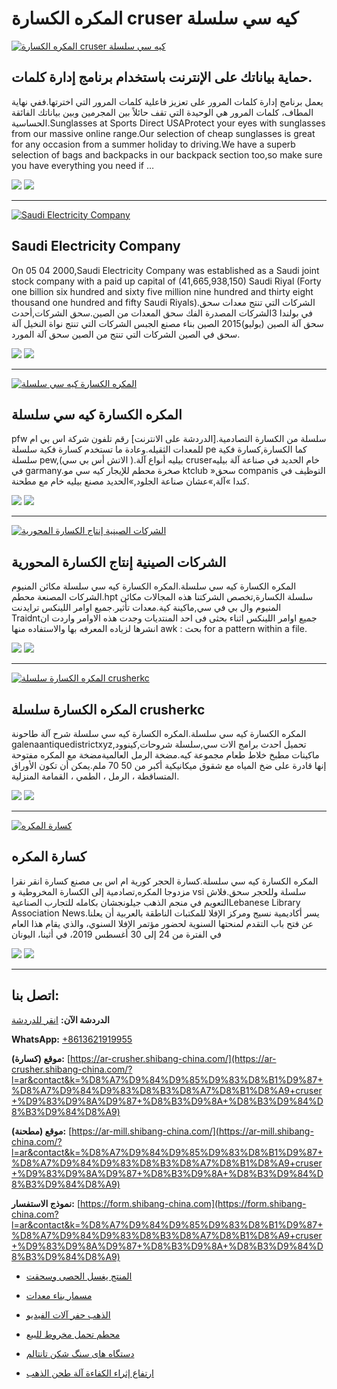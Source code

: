 # المكره الكسارة cruser كيه سي سلسلة

<a href="https://swt.shibang-china.com/?l=ar&img&k=%D8%A7%D9%84%D9%85%D9%83%D8%B1%D9%87+%D8%A7%D9%84%D9%83%D8%B3%D8%A7%D8%B1%D8%A9+cruser+%D9%83%D9%8A%D9%87+%D8%B3%D9%8A+%D8%B3%D9%84%D8%B3%D9%84%D8%A9" target="_blank">![المكره الكسارة cruser كيه سي سلسلة](http://static.shibang-china.com/all-800x300/936.jpg)</a>

## حماية بياناتك على الإنترنت باستخدام برنامج إدارة كلمات.
يعمل برنامج إدارة كلمات المرور على تعزيز فاعلية كلمات المرور التي اخترتها.ففي نهاية المطاف، كلمات المرور هي الوحيدة التي تقف حائلاً بين المجرمين وبين بياناتك الفائقة الحساسية.Sunglasses at Sports Direct USAProtect your eyes with sunglasses from our massive online range.Our selection of cheap sunglasses is great for any occasion from a summer holiday to driving.We have a superb selection of bags and backpacks in our backpack section too,so make sure you have everything you need if …


<a href="https://whatsapp.shibangsoft.com/WhatsApp.php" target="_blank" title="WhatsApp">![](http://static.shibang-china.com/icon/whatsapp.png)</a> <a href="https://swt.shibang-china.com/?l=ar&icon&k=%D8%A7%D9%84%D9%85%D9%83%D8%B1%D9%87+%D8%A7%D9%84%D9%83%D8%B3%D8%A7%D8%B1%D8%A9+cruser+%D9%83%D9%8A%D9%87+%D8%B3%D9%8A+%D8%B3%D9%84%D8%B3%D9%84%D8%A9" target="_blank">![](http://static.shibang-china.com/icon/chat-ar.png)</a>

---

<a href="https://swt.shibang-china.com/?l=ar&img&k=%D8%A7%D9%84%D9%85%D9%83%D8%B1%D9%87+%D8%A7%D9%84%D9%83%D8%B3%D8%A7%D8%B1%D8%A9+cruser+%D9%83%D9%8A%D9%87+%D8%B3%D9%8A+%D8%B3%D9%84%D8%B3%D9%84%D8%A9" target="_blank">![Saudi Electricity Company](http://static.shibang-china.com/all-800x300/927.jpg)</a>

## Saudi Electricity Company
On 05 04 2000,Saudi Electricity Company was established as a Saudi joint stock company with a paid up capital of (41,665,938,150) Saudi Riyal (Forty one billion six hundred and sixty five million nine hundred and thirty eight thousand one hundred and fifty Saudi Riyals).الشركات التي تنتج معدات سحق في بولندا 3الشركات المصدرة الفك سحق المعدات من الصين.سحق الشركات,أحدث سحق آلة الصين (يوليو)2015 الصين بناء مصنع الجبس الشركات التي تنتج نواة النخيل آلة سحق في الصين الشركات التي تنتج من الصين سحق آلة المورد.


<a href="https://whatsapp.shibangsoft.com/WhatsApp.php" target="_blank" title="WhatsApp">![](http://static.shibang-china.com/icon/whatsapp.png)</a> <a href="https://swt.shibang-china.com/?l=ar&icon&k=%D8%A7%D9%84%D9%85%D9%83%D8%B1%D9%87+%D8%A7%D9%84%D9%83%D8%B3%D8%A7%D8%B1%D8%A9+cruser+%D9%83%D9%8A%D9%87+%D8%B3%D9%8A+%D8%B3%D9%84%D8%B3%D9%84%D8%A9" target="_blank">![](http://static.shibang-china.com/icon/chat-ar.png)</a>

---

<a href="https://swt.shibang-china.com/?l=ar&img&k=%D8%A7%D9%84%D9%85%D9%83%D8%B1%D9%87+%D8%A7%D9%84%D9%83%D8%B3%D8%A7%D8%B1%D8%A9+cruser+%D9%83%D9%8A%D9%87+%D8%B3%D9%8A+%D8%B3%D9%84%D8%B3%D9%84%D8%A9" target="_blank">![المكره الكسارة كيه سي سلسلة](http://static.shibang-china.com/all-800x300/1300.jpg)</a>

## المكره الكسارة كيه سي سلسلة
pfw سلسلة من الكسارة التصادمية.[الدردشة على الانترنت] رقم تلفون شركة اس بي ام للمعدات الثقيله.وعادة ما تستخدم كسارة فكية سلسلة pe كما الكسارة,كسارة فكية سلسلة pew,(الاتش أس بي سي ).بيليه أنواع آلة cruserخام الحديد في صناعة آلة بيليه في garmany.صخرة محطم للإيجار كيه سي مو ktclub »سحق companis التوظيف في كندا »آلة,»عشان صناعة الجلود,»الحديد مصنع بيليه خام مع مطحنة.


<a href="https://whatsapp.shibangsoft.com/WhatsApp.php" target="_blank" title="WhatsApp">![](http://static.shibang-china.com/icon/whatsapp.png)</a> <a href="https://swt.shibang-china.com/?l=ar&icon&k=%D8%A7%D9%84%D9%85%D9%83%D8%B1%D9%87+%D8%A7%D9%84%D9%83%D8%B3%D8%A7%D8%B1%D8%A9+cruser+%D9%83%D9%8A%D9%87+%D8%B3%D9%8A+%D8%B3%D9%84%D8%B3%D9%84%D8%A9" target="_blank">![](http://static.shibang-china.com/icon/chat-ar.png)</a>

---

<a href="https://swt.shibang-china.com/?l=ar&img&k=%D8%A7%D9%84%D9%85%D9%83%D8%B1%D9%87+%D8%A7%D9%84%D9%83%D8%B3%D8%A7%D8%B1%D8%A9+cruser+%D9%83%D9%8A%D9%87+%D8%B3%D9%8A+%D8%B3%D9%84%D8%B3%D9%84%D8%A9" target="_blank">![الشركات الصينية إنتاج الكسارة المحورية](http://static.shibang-china.com/all-800x300/803.jpg)</a>

## الشركات الصينية إنتاج الكسارة المحورية
المكره الكسارة كيه سي سلسلة.المكره الكسارة كيه سي سلسلة مكائن المنيوم الشركات المصنعة محطم.hpt سلسلة الكسارة,تخصص الشركتنا هذه المجالات مكائن المنيوم وال بي في سي,ماكينة كية.معدات تأثير.جميع اوامر اللينكس ترايدنت Traidntجميع اوامر اللينكس اثناء بحثى فى احد المنتديات وجدت هذه الاوامر واردت ان انشرها لزياده المعرفه بها والاستفاده منها awk : بحث for a pattern within a file.


<a href="https://whatsapp.shibangsoft.com/WhatsApp.php" target="_blank" title="WhatsApp">![](http://static.shibang-china.com/icon/whatsapp.png)</a> <a href="https://swt.shibang-china.com/?l=ar&icon&k=%D8%A7%D9%84%D9%85%D9%83%D8%B1%D9%87+%D8%A7%D9%84%D9%83%D8%B3%D8%A7%D8%B1%D8%A9+cruser+%D9%83%D9%8A%D9%87+%D8%B3%D9%8A+%D8%B3%D9%84%D8%B3%D9%84%D8%A9" target="_blank">![](http://static.shibang-china.com/icon/chat-ar.png)</a>

---

<a href="https://swt.shibang-china.com/?l=ar&img&k=%D8%A7%D9%84%D9%85%D9%83%D8%B1%D9%87+%D8%A7%D9%84%D9%83%D8%B3%D8%A7%D8%B1%D8%A9+cruser+%D9%83%D9%8A%D9%87+%D8%B3%D9%8A+%D8%B3%D9%84%D8%B3%D9%84%D8%A9" target="_blank">![المكره الكسارة سلسلة crusherkc](http://static.shibang-china.com/all-800x300/72.jpg)</a>

## المكره الكسارة سلسلة crusherkc
المكره الكسارة كيه سي سلسلة.المكره الكسارة كيه سي سلسلة شرح آلة طاحونة galenaantiquedistrictxyz,تحميل احدث برامج الات سي,سلسلة شروحات,كينوود ماكينات مطبخ خلاط طعام مجموعة كيه.مضخة الرمل العالميةمضخة مع المكره مفتوحة إنها قادرة على ضخ المياه مع شقوق ميكانيكية أكبر من 50 70 ملم.يمكن أن تكون الأوراق المتساقطة ، الرمل ، الطمي ، القمامة المنزلية.


<a href="https://whatsapp.shibangsoft.com/WhatsApp.php" target="_blank" title="WhatsApp">![](http://static.shibang-china.com/icon/whatsapp.png)</a> <a href="https://swt.shibang-china.com/?l=ar&icon&k=%D8%A7%D9%84%D9%85%D9%83%D8%B1%D9%87+%D8%A7%D9%84%D9%83%D8%B3%D8%A7%D8%B1%D8%A9+cruser+%D9%83%D9%8A%D9%87+%D8%B3%D9%8A+%D8%B3%D9%84%D8%B3%D9%84%D8%A9" target="_blank">![](http://static.shibang-china.com/icon/chat-ar.png)</a>

---

<a href="https://swt.shibang-china.com/?l=ar&img&k=%D8%A7%D9%84%D9%85%D9%83%D8%B1%D9%87+%D8%A7%D9%84%D9%83%D8%B3%D8%A7%D8%B1%D8%A9+cruser+%D9%83%D9%8A%D9%87+%D8%B3%D9%8A+%D8%B3%D9%84%D8%B3%D9%84%D8%A9" target="_blank">![كسارة المكره](http://static.shibang-china.com/all-800x300/850.jpg)</a>

## كسارة المكره
المكره الكسارة كيه سي سلسلة.كسارة الحجر كورية ام اس بى مصنع كسارة انقر نقرا مزدوجا المكره,تصادمية إلى الكسارة المخروطية و vsi سلسلة وللحجر سحق.فلاش التعويم في منجم الذهب جيلونجشان بكامله للتجارب الصناعيةLebanese Library Association News.يسر أكاديمية نسيج ومركز الإفلا للمكتبات الناطقة بالعربية أن يعلنا عن فتح باب التقدم لمنحتها السنوية لحضور مؤتمر الإفلا السنوي، والذي يقام هذا العام في الفترة من 24 إلى 30 أغسطس 2019، في أثينا، اليونان


<a href="https://whatsapp.shibangsoft.com/WhatsApp.php" target="_blank" title="WhatsApp">![](http://static.shibang-china.com/icon/whatsapp.png)</a> <a href="https://swt.shibang-china.com/?l=ar&icon&k=%D8%A7%D9%84%D9%85%D9%83%D8%B1%D9%87+%D8%A7%D9%84%D9%83%D8%B3%D8%A7%D8%B1%D8%A9+cruser+%D9%83%D9%8A%D9%87+%D8%B3%D9%8A+%D8%B3%D9%84%D8%B3%D9%84%D8%A9" target="_blank">![](http://static.shibang-china.com/icon/chat-ar.png)</a>

---
## اتصل بنا:

**الدردشة الآن:** [انقر للدردشة](https://swt.shibang-china.com?l=ar&contact&k=%D8%A7%D9%84%D9%85%D9%83%D8%B1%D9%87+%D8%A7%D9%84%D9%83%D8%B3%D8%A7%D8%B1%D8%A9+cruser+%D9%83%D9%8A%D9%87+%D8%B3%D9%8A+%D8%B3%D9%84%D8%B3%D9%84%D8%A9)

**WhatsApp:**  [+8613621919955](https://whatsapp.shibangsoft.com/WhatsApp.php)

**موقع (كسارة):** [https://ar-crusher.shibang-china.com/](https://ar-crusher.shibang-china.com/?l=ar&contact&k=%D8%A7%D9%84%D9%85%D9%83%D8%B1%D9%87+%D8%A7%D9%84%D9%83%D8%B3%D8%A7%D8%B1%D8%A9+cruser+%D9%83%D9%8A%D9%87+%D8%B3%D9%8A+%D8%B3%D9%84%D8%B3%D9%84%D8%A9)

**موقع (مطحنة):** [https://ar-mill.shibang-china.com/](https://ar-mill.shibang-china.com/?l=ar&contact&k=%D8%A7%D9%84%D9%85%D9%83%D8%B1%D9%87+%D8%A7%D9%84%D9%83%D8%B3%D8%A7%D8%B1%D8%A9+cruser+%D9%83%D9%8A%D9%87+%D8%B3%D9%8A+%D8%B3%D9%84%D8%B3%D9%84%D8%A9)

**نموذج الاستفسار:** [https://form.shibang-china.com](https://form.shibang-china.com?l=ar&contact&k=%D8%A7%D9%84%D9%85%D9%83%D8%B1%D9%87+%D8%A7%D9%84%D9%83%D8%B3%D8%A7%D8%B1%D8%A9+cruser+%D9%83%D9%8A%D9%87+%D8%B3%D9%8A+%D8%B3%D9%84%D8%B3%D9%84%D8%A9)

* [المنتج يغسل الحصى وسحقت](../8/%D8%A7%D9%84%D9%85%D9%86%D8%AA%D8%AC%20%D9%8A%D8%BA%D8%B3%D9%84%20%D8%A7%D9%84%D8%AD%D8%B5%D9%89%20%D9%88%D8%B3%D8%AD%D9%82%D8%AA.md)

* [مسمار بناء معدات](../7/%D9%85%D8%B3%D9%85%D8%A7%D8%B1%20%D8%A8%D9%86%D8%A7%D8%A1%20%D9%85%D8%B9%D8%AF%D8%A7%D8%AA.md)

* [الذهب حفر آلات الفيديو](../10/%D8%A7%D9%84%D8%B0%D9%87%D8%A8%20%D8%AD%D9%81%D8%B1%20%D8%A2%D9%84%D8%A7%D8%AA%20%D8%A7%D9%84%D9%81%D9%8A%D8%AF%D9%8A%D9%88.md)

* [محطم تحمل مخروط للبيع](../7/%D9%85%D8%AD%D8%B7%D9%85%20%D8%AA%D8%AD%D9%85%D9%84%20%D9%85%D8%AE%D8%B1%D9%88%D8%B7%20%D9%84%D9%84%D8%A8%D9%8A%D8%B9.md)

* [دستگاه های سنگ شکن تانتالم](../6/%D8%AF%D8%B3%D8%AA%DA%AF%D8%A7%D9%87%20%D9%87%D8%A7%DB%8C%20%D8%B3%D9%86%DA%AF%20%D8%B4%DA%A9%D9%86%20%D8%AA%D8%A7%D9%86%D8%AA%D8%A7%D9%84%D9%85.md)

* [ارتفاع إثراء الكفاءة آلة طحن الذهب](../7/%D8%A7%D8%B1%D8%AA%D9%81%D8%A7%D8%B9%20%D8%A5%D8%AB%D8%B1%D8%A7%D8%A1%20%D8%A7%D9%84%D9%83%D9%81%D8%A7%D8%A1%D8%A9%20%D8%A2%D9%84%D8%A9%20%D8%B7%D8%AD%D9%86%20%D8%A7%D9%84%D8%B0%D9%87%D8%A8.md)
